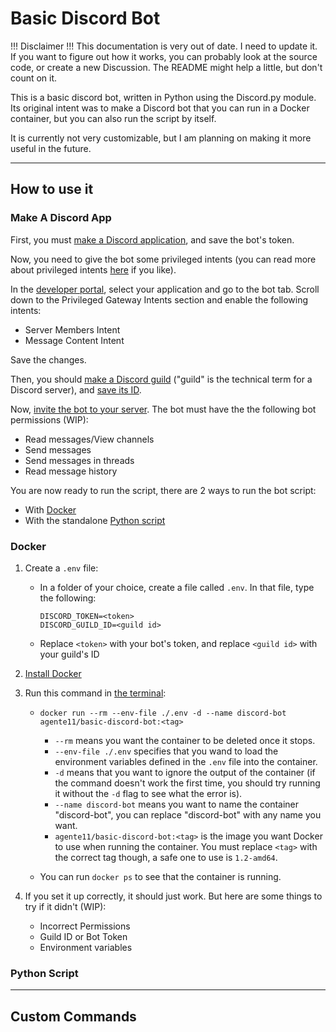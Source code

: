 # Basic Discord Bot #

!!! Disclaimer !!!
This documentation is very out of date. I need to update it. If you want to figure out how it works, you can probably look at the source code, or create a new Discussion. The README might help a little, but don't count on it.

This is a basic discord bot, written in Python using the Discord.py module. Its original intent was to make a Discord bot that you can run in a Docker container, but you can also run the script by itself.

It is currently not very customizable, but I am planning on making it more useful in the future.

---

## How to use it ##

### Make A Discord App ###

First, you must [make a Discord application](https://discordpy.readthedocs.io/en/latest/discord.html), and save the bot's token.

Now, you need to give the bot some privileged intents (you can read more about privileged intents [here](https://discordpy.readthedocs.io/en/stable/intents.html) if you like).

In the [developer portal](https://discord.com/developers/applications), select your application and go to the bot tab. Scroll down to the Privileged Gateway Intents section and enable the following intents:

- Server Members Intent
- Message Content Intent

Save the changes.

Then, you should [make a Discord guild](https://www.ionos.com/digitalguide/server/know-how/how-to-set-up-a-discord-server/) ("guild" is the technical term for a Discord server), and [save its ID](https://www.alphr.com/discord-find-server-id/).

Now, [invite the bot to your server](https://discordpy.readthedocs.io/en/stable/discord.html#inviting-your-bot). The bot must have the the following bot permissions (WIP):

- Read messages/View channels
- Send messages
- Send messages in threads
- Read message history

You are now ready to run the script, there are 2 ways to run the bot script:

- With [Docker](#docker)
- With the standalone [Python script](#python-script)

### Docker ###

1. Create a `.env` file:
    - In a folder of your choice, create a file called `.env`. In that file, type the following:

        ```.env
        DISCORD_TOKEN=<token>
        DISCORD_GUILD_ID=<guild id>
        ```

    - Replace `<token>` with your bot's token, and replace `<guild id>` with your guild's ID

2. [Install Docker](https://docs.docker.com/get-docker/)
3. Run this command in [the terminal](https://towardsdatascience.com/a-quick-guide-to-using-command-line-terminal-96815b97b955):
    - `docker run --rm --env-file ./.env -d --name discord-bot agente11/basic-discord-bot:<tag>`

        - `--rm` means you want the container to be deleted once it stops.
        - `--env-file ./.env` specifies that you wand to load the environment variables defined in the `.env` file into the container.
        - `-d` means that you want to ignore the output of the container (if the command doesn't work the first time, you should try running it without the `-d` flag to see what the error is).
        - `--name discord-bot` means you want to name the container "discord-bot", you can replace "discord-bot" with any name you want.
        - `agente11/basic-discord-bot:<tag>` is the image you want Docker to use when running the container. You must replace `<tag>` with the correct tag though, a safe one to use is `1.2-amd64`.

    - You can run `docker ps` to see that the container is running.

4. If you set it up correctly, it should just work. But here are some things to try if it didn't (WIP):
    - Incorrect Permissions
    - Guild ID or Bot Token
    - Environment variables

### Python Script ###

---

## Custom Commands ##
